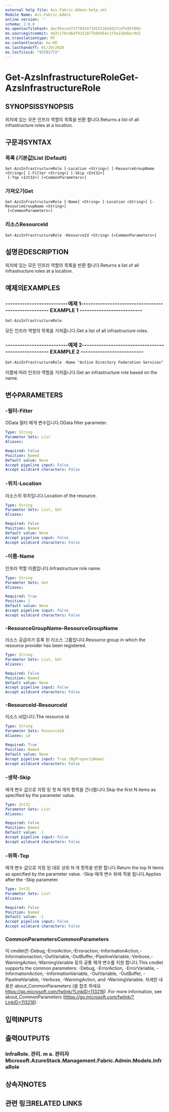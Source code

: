 ```yaml
---
external help file: Azs.Fabric.Admin-help.xml
Module Name: Azs.Fabric.Admin
online version: ''
schema: 2.0.0
ms.openlocfilehash: dac95eced72f70d3471019136d302fcdfe95f86b
ms.sourcegitcommit: 4d2c178cd6df9151877b08d54c1f4a228dbec9d1
ms.translationtype: MT
ms.contentlocale: ko-KR
ms.lasthandoff: 01/29/2020
ms.locfileid: "93701772"
---
```

# <span data-ttu-id="7885f-101">Get-AzsInfrastructureRole</span><span class="sxs-lookup"><span data-stu-id="7885f-101">Get-AzsInfrastructureRole</span></span>

## <span data-ttu-id="7885f-102">SYNOPSIS</span><span class="sxs-lookup"><span data-stu-id="7885f-102">SYNOPSIS</span></span>
<span data-ttu-id="7885f-103">위치에 있는 모든 인프라 역할의 목록을 반환 합니다.</span><span class="sxs-lookup"><span data-stu-id="7885f-103">Returns a list of all infrastructure roles at a location.</span></span>

## <span data-ttu-id="7885f-104">구문과</span><span class="sxs-lookup"><span data-stu-id="7885f-104">SYNTAX</span></span>

### <span data-ttu-id="7885f-105">목록 (기본값)</span><span class="sxs-lookup"><span data-stu-id="7885f-105">List (Default)</span></span>
```
Get-AzsInfrastructureRole [-Location <String>] [-ResourceGroupName <String>] [-Filter <String>] [-Skip <Int32>]
 [-Top <Int32>] [<CommonParameters>]
```

### <span data-ttu-id="7885f-106">가져오기</span><span class="sxs-lookup"><span data-stu-id="7885f-106">Get</span></span>
```
Get-AzsInfrastructureRole [-Name] <String> [-Location <String>] [-ResourceGroupName <String>]
 [<CommonParameters>]
```

### <span data-ttu-id="7885f-107">리소스</span><span class="sxs-lookup"><span data-stu-id="7885f-107">ResourceId</span></span>
```
Get-AzsInfrastructureRole -ResourceId <String> [<CommonParameters>]
```

## <span data-ttu-id="7885f-108">설명은</span><span class="sxs-lookup"><span data-stu-id="7885f-108">DESCRIPTION</span></span>
<span data-ttu-id="7885f-109">위치에 있는 모든 인프라 역할의 목록을 반환 합니다.</span><span class="sxs-lookup"><span data-stu-id="7885f-109">Returns a list of all infrastructure roles at a location.</span></span>

## <span data-ttu-id="7885f-110">예제의</span><span class="sxs-lookup"><span data-stu-id="7885f-110">EXAMPLES</span></span>

### <span data-ttu-id="7885f-111">--------------------------예제 1--------------------------</span><span class="sxs-lookup"><span data-stu-id="7885f-111">-------------------------- EXAMPLE 1 --------------------------</span></span>
```
Get-AzsInfrastructureRole
```

<span data-ttu-id="7885f-112">모든 인프라 역할의 목록을 가져옵니다.</span><span class="sxs-lookup"><span data-stu-id="7885f-112">Get a list of all infrastructure roles.</span></span>

### <span data-ttu-id="7885f-113">--------------------------예제 2--------------------------</span><span class="sxs-lookup"><span data-stu-id="7885f-113">-------------------------- EXAMPLE 2 --------------------------</span></span>
```
Get-AzsInfrastructureRole -Name "Active Directory Federation Services"
```

<span data-ttu-id="7885f-114">이름에 따라 인프라 역할을 가져옵니다.</span><span class="sxs-lookup"><span data-stu-id="7885f-114">Get an infrastructure role based on the name.</span></span>

## <span data-ttu-id="7885f-115">변수</span><span class="sxs-lookup"><span data-stu-id="7885f-115">PARAMETERS</span></span>

### <span data-ttu-id="7885f-116">-필터</span><span class="sxs-lookup"><span data-stu-id="7885f-116">-Filter</span></span>
<span data-ttu-id="7885f-117">OData 필터 매개 변수입니다.</span><span class="sxs-lookup"><span data-stu-id="7885f-117">OData filter parameter.</span></span>

```yaml
Type: String
Parameter Sets: List
Aliases: 

Required: False
Position: Named
Default value: None
Accept pipeline input: False
Accept wildcard characters: False
```

### <span data-ttu-id="7885f-118">-위치</span><span class="sxs-lookup"><span data-stu-id="7885f-118">-Location</span></span>
<span data-ttu-id="7885f-119">리소스의 위치입니다.</span><span class="sxs-lookup"><span data-stu-id="7885f-119">Location of the resource.</span></span>

```yaml
Type: String
Parameter Sets: List, Get
Aliases: 

Required: False
Position: Named
Default value: None
Accept pipeline input: False
Accept wildcard characters: False
```

### <span data-ttu-id="7885f-120">-이름</span><span class="sxs-lookup"><span data-stu-id="7885f-120">-Name</span></span>
<span data-ttu-id="7885f-121">인프라 역할 이름입니다.</span><span class="sxs-lookup"><span data-stu-id="7885f-121">Infrastructure role name.</span></span>

```yaml
Type: String
Parameter Sets: Get
Aliases: 

Required: True
Position: 1
Default value: None
Accept pipeline input: False
Accept wildcard characters: False
```

### <span data-ttu-id="7885f-122">-ResourceGroupName</span><span class="sxs-lookup"><span data-stu-id="7885f-122">-ResourceGroupName</span></span>
<span data-ttu-id="7885f-123">리소스 공급자가 등록 된 리소스 그룹입니다.</span><span class="sxs-lookup"><span data-stu-id="7885f-123">Resource group in which the resource provider has been registered.</span></span>

```yaml
Type: String
Parameter Sets: List, Get
Aliases: 

Required: False
Position: Named
Default value: None
Accept pipeline input: False
Accept wildcard characters: False
```

### <span data-ttu-id="7885f-124">-ResourceId</span><span class="sxs-lookup"><span data-stu-id="7885f-124">-ResourceId</span></span>
<span data-ttu-id="7885f-125">리소스 id입니다.</span><span class="sxs-lookup"><span data-stu-id="7885f-125">The resource id.</span></span>

```yaml
Type: String
Parameter Sets: ResourceId
Aliases: id

Required: True
Position: Named
Default value: None
Accept pipeline input: True (ByPropertyName)
Accept wildcard characters: False
```

### <span data-ttu-id="7885f-126">-생략</span><span class="sxs-lookup"><span data-stu-id="7885f-126">-Skip</span></span>
<span data-ttu-id="7885f-127">매개 변수 값으로 지정 된 첫 N 개의 항목을 건너뜁니다.</span><span class="sxs-lookup"><span data-stu-id="7885f-127">Skip the first N items as specified by the parameter value.</span></span>

```yaml
Type: Int32
Parameter Sets: List
Aliases: 

Required: False
Position: Named
Default value: -1
Accept pipeline input: False
Accept wildcard characters: False
```

### <span data-ttu-id="7885f-128">-위쪽</span><span class="sxs-lookup"><span data-stu-id="7885f-128">-Top</span></span>
<span data-ttu-id="7885f-129">매개 변수 값으로 지정 된 대로 상위 N 개 항목을 반환 합니다.</span><span class="sxs-lookup"><span data-stu-id="7885f-129">Return the top N items as specified by the parameter value.</span></span>
<span data-ttu-id="7885f-130">-Skip 매개 변수 뒤에 적용 됩니다.</span><span class="sxs-lookup"><span data-stu-id="7885f-130">Applies after the -Skip parameter.</span></span>

```yaml
Type: Int32
Parameter Sets: List
Aliases: 

Required: False
Position: Named
Default value: -1
Accept pipeline input: False
Accept wildcard characters: False
```

### <span data-ttu-id="7885f-131">CommonParameters</span><span class="sxs-lookup"><span data-stu-id="7885f-131">CommonParameters</span></span>
<span data-ttu-id="7885f-132">이 cmdlet은-Debug,-ErrorAction,-Erroraction,-InformationAction,-Informationaction,-OutVariable,-OutBuffer,-PipelineVariable,-Verbose,-WarningAction,-WarningVariable 등의 공통 매개 변수를 지원 합니다.</span><span class="sxs-lookup"><span data-stu-id="7885f-132">This cmdlet supports the common parameters: -Debug, -ErrorAction, -ErrorVariable, -InformationAction, -InformationVariable, -OutVariable, -OutBuffer, -PipelineVariable, -Verbose, -WarningAction, and -WarningVariable.</span></span> <span data-ttu-id="7885f-133">자세한 내용은 about_CommonParameters (을 참조 하세요 https://go.microsoft.com/fwlink/?LinkID=113216) .</span><span class="sxs-lookup"><span data-stu-id="7885f-133">For more information, see about_CommonParameters (https://go.microsoft.com/fwlink/?LinkID=113216).</span></span>

## <span data-ttu-id="7885f-134">입력</span><span class="sxs-lookup"><span data-stu-id="7885f-134">INPUTS</span></span>

## <span data-ttu-id="7885f-135">출력</span><span class="sxs-lookup"><span data-stu-id="7885f-135">OUTPUTS</span></span>

### <span data-ttu-id="7885f-136">InfraRole. 관리. m a. 관리자</span><span class="sxs-lookup"><span data-stu-id="7885f-136">Microsoft.AzureStack.Management.Fabric.Admin.Models.InfraRole</span></span>

## <span data-ttu-id="7885f-137">상속자</span><span class="sxs-lookup"><span data-stu-id="7885f-137">NOTES</span></span>

## <span data-ttu-id="7885f-138">관련 링크</span><span class="sxs-lookup"><span data-stu-id="7885f-138">RELATED LINKS</span></span>

